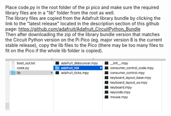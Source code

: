Place code.py in the root folder of the pi pico and make sure the required library files are in a "lib" folder from the root as well.<br>
The library files are copied from the Adafruit library bundle by clicking the link to the "latest release" located in the description section of this github page:  https://github.com/adafruit/Adafruit_CircuitPython_Bundle
<br>Then after downloading the zip of the library bundle version that matches the Circuit Python version on the Pi Pico (eg. major version 8 is the current stable release), copy the lib files to the Pico (there may be too many files to fit on the Pico if the whole lib folder is copied).
<br><br>![Pi Pico Files](Pi_Pico_Files.png)<br><br>
